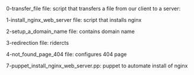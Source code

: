 0-transfer_file file: script that transfers a file from our client to a server:

1-install_nginx_web_server file: script that installs nginx

2-setup_a_domain_name file: contains domain name

3-redirection file: ridercts

4-not_found_page_404 file: configures 404 page

7-puppet_install_nginx_web_server.pp: puppet to automate install of nginx